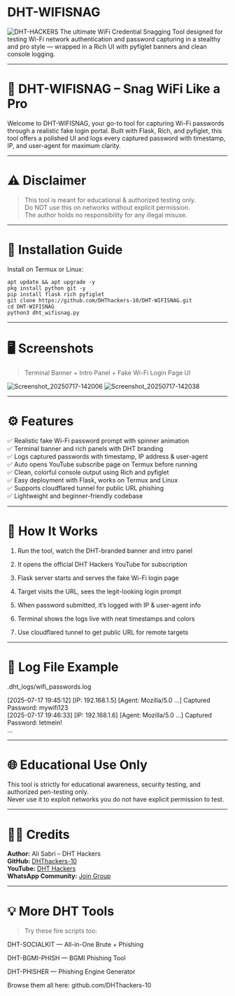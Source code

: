 # DHT-WIFISNAG  
![DHT-HACKERS](https://img.shields.io/badge/DHT-HACKERS-magenta?style=for-the-badge) 
The ultimate WiFi Credential Snagging Tool designed for testing Wi-Fi network authentication and password capturing in a stealthy and pro style — wrapped in a Rich UI with pyfiglet banners and clean console logging.  
  
  
---  
  
# 🎯 DHT-WIFISNAG – Snag WiFi Like a Pro  
  
Welcome to DHT-WIFISNAG, your go-to tool for capturing Wi-Fi passwords through a realistic fake login portal. Built with Flask, Rich, and pyfiglet, this tool offers a polished UI and logs every captured password with timestamp, IP, and user-agent for maximum clarity.  
  
  
---  
  
# ⚠️ Disclaimer  
  
> This tool is meant for educational & authorized testing only.  
Do NOT use this on networks without explicit permission.  
The author holds no responsibility for any illegal misuse.  
  
  
  
  
---  
  
# 🚀 Installation Guide  
  
Install on Termux or Linux:  
```
apt update && apt upgrade -y  
pkg install python git -y  
pip install flask rich pyfiglet  
git clone https://github.com/DHThackers-10/DHT-WIFISNAG.git  
cd DHT-WIFISNAG  
python3 dht_wifisnag.py  
```  
  
---  
  
# 🖥️ Screenshots  
  
> Terminal Banner + Intro Panel + Fake Wi-Fi Login Page UI  
  
  ![Screenshot_20250717-142006](https://github.com/user-attachments/assets/e0f7e7fb-c698-447c-a4be-602fdf328e5c)
![Screenshot_20250717-142038](https://github.com/user-attachments/assets/cb869858-9f39-4c13-8619-3b7f894e828b)  
   
---  
  
# ⚙️ Features  
  
✅ Realistic fake Wi-Fi password prompt with spinner animation  
✅ Terminal banner and rich panels with DHT branding  
✅ Logs captured passwords with timestamp, IP address & user-agent  
✅ Auto opens YouTube subscribe page on Termux before running  
✅ Clean, colorful console output using Rich and pyfiglet  
✅ Easy deployment with Flask, works on Termux and Linux  
✅ Supports cloudflared tunnel for public URL phishing  
✅ Lightweight and beginner-friendly codebase  
  
  
---  
  
# 🔧 How It Works  
  
1. Run the tool, watch the DHT-branded banner and intro panel  
  
  
2. It opens the official DHT Hackers YouTube for subscription  
  
  
3. Flask server starts and serves the fake Wi-Fi login page  
  
  
4. Target visits the URL, sees the legit-looking login prompt  
  
  
5. When password submitted, it’s logged with IP & user-agent info  
  
  
6. Terminal shows the logs live with neat timestamps and colors  
  
  
7. Use cloudflared tunnel to get public URL for remote targets  
  
  
  
  
---  
  
# 📂 Log File Example  
  
.dht_logs/wifi_passwords.log  
  
[2025-07-17 19:45:12] [IP: 192.168.1.5] [Agent: Mozilla/5.0 ...] Captured Password: mywifi123  
[2025-07-17 19:46:33] [IP: 192.168.1.6] [Agent: Mozilla/5.0 ...] Captured Password: letmein!  
...  
  
  
---  
  
# 🌐 Educational Use Only  
  
This tool is strictly for educational awareness, security testing, and authorized pen-testing only.  
Never use it to exploit networks you do not have explicit permission to test.  
  
  
---  

# 👨‍💻 Credits

**Author:** Ali Sabri – DHT Hackers  
**GitHub:** [DHThackers-10](https://github.com/DHThackers-10)  
**YouTube:** [DHT Hackers](https://youtube.com/@dht-hackers_10)  
**WhatsApp Community:** [Join Group](https://chat.whatsapp.com/G2hCkCzylra2OENEfhH8Os)
  
---  
  
# 💡 More DHT Tools  
  
> Try these fire scripts too:  
  
  
  
DHT-SOCIALKIT — All-in-One Brute + Phishing  
  
DHT-BGMI-PHISH — BGMI Phishing Tool  
  
DHT-PHISHER — Phishing Engine Generator  
  
  
Browse them all here: github.com/DHThackers-10
